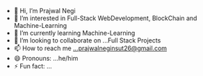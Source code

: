 - 👋 Hi, I’m Prajwal Negi
- 👀 I’m interested in Full-Stack WebDevelopment, BlockChain and Machine-Learning
- 🌱 I’m currently learning Machine-Learning
- 💞️ I’m looking to collaborate on ...Full Stack Projects
- 📫 How to reach me ...prajwalneginsut26@gmail.com
- 😄 Pronouns: ...he/him
- ⚡ Fun fact: ...

<!---
prajwalnegi2301/prajwalnegi2301 is a ✨ special ✨ repository because its `README.md` (this file) appears on your GitHub profile.
You can click the Preview link to take a look at your changes.
--->
